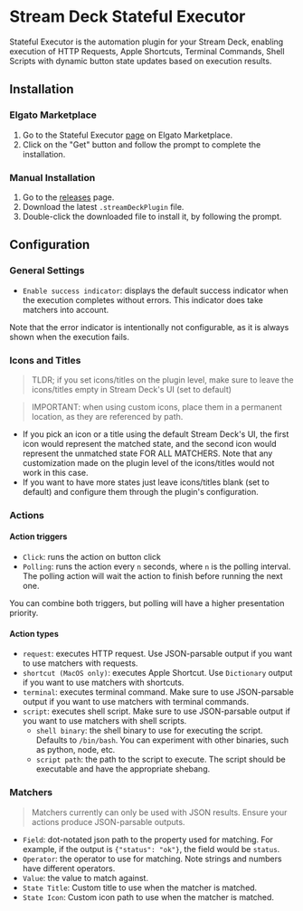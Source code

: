 # Stream Deck Stateful Executor

Stateful Executor is the automation plugin for your Stream Deck, enabling execution of HTTP Requests, Apple Shortcuts, Terminal Commands, Shell Scripts with dynamic button state updates based on execution results.

## Installation

### Elgato Marketplace

1. Go to the Stateful Executor [page](https://marketplace.elgato.com/product/stateful-executor-e9612a4f-b8d7-44f8-a5ed-9ad9f9ae3064) on Elgato Marketplace.
2. Click on the "Get" button and follow the prompt to complete the installation.

### Manual Installation

1. Go to the [releases](https://github.com/pandomic/stream-deck-stateful-executor/releases) page.
2. Download the latest `.streamDeckPlugin` file.
3. Double-click the downloaded file to install it, by following the prompt.

## Configuration

### General Settings

* `Enable success indicator`: displays the default success indicator when the execution completes without errors. This indicator does take matchers into account.

Note that the error indicator is intentionally not configurable, as it is always shown when the execution fails.

### Icons and Titles

> TLDR; if you set icons/titles on the plugin level, make sure to leave the icons/titles empty in Stream Deck's UI (set to default)

> IMPORTANT: when using custom icons, place them in a permanent location, as they are referenced by path.

* If you pick an icon or a title using the default Stream Deck's UI, the first icon would represent the matched state, and the second icon would represent the unmatched state FOR ALL MATCHERS. Note that any customization made on the plugin level of the icons/titles would not work in this case.
* If you want to have more states just leave icons/titles blank (set to default) and configure them through the plugin's configuration.

### Actions

#### Action triggers

* `Click`: runs the action on button click
* `Polling`: runs the action every `n` seconds, where `n` is the polling interval. The polling action will wait the action to finish before running the next one.

You can combine both triggers, but polling will have a higher presentation priority.

#### Action types

* `request`: executes HTTP request. Use JSON-parsable output if you want to use matchers with requests.
* `shortcut (MacOS only)`: executes Apple Shortcut. Use `Dictionary` output if you want to use matchers with shortcuts.
* `terminal`: executes terminal command. Make sure to use JSON-parsable output if you want to use matchers with terminal commands.
* `script`: executes shell script. Make sure to use JSON-parsable output if you want to use matchers with shell scripts.
  * `shell binary`: the shell binary to use for executing the script. Defaults to `/bin/bash`. You can experiment with other binaries, such as python, node, etc.
  * `script path`: the path to the script to execute. The script should be executable and have the appropriate shebang.

### Matchers

> Matchers currently can only be used with JSON results. Ensure your actions produce JSON-parsable outputs.

* `Field`: dot-notated json path to the property used for matching. For example, if the output is `{"status": "ok"}`, the field would be `status`.
* `Operator`: the operator to use for matching. Note strings and numbers have different operators.
* `Value`: the value to match against.
* `State Title`: Custom title to use when the matcher is matched.
* `State Icon`: Custom icon path to use when the matcher is matched.
